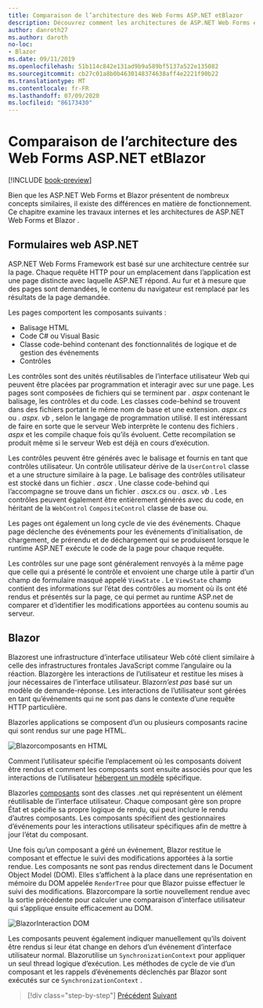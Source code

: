 ```yaml
---
title: Comparaison de l’architecture des Web Forms ASP.NET etBlazor
description: Découvrez comment les architectures de ASP.NET Web Forms et Blazor comparer.
author: danroth27
ms.author: daroth
no-loc:
- Blazor
ms.date: 09/11/2019
ms.openlocfilehash: 51b114c842e131ad9b9a589bf5137a522e135082
ms.sourcegitcommit: cb27c01a8b0b4630148374638aff4e2221f90b22
ms.translationtype: MT
ms.contentlocale: fr-FR
ms.lasthandoff: 07/09/2020
ms.locfileid: "86173430"
---
```

# <a name="architecture-comparison-of-aspnet-web-forms-and-blazor"></a>Comparaison de l’architecture des Web Forms ASP.NET etBlazor

[!INCLUDE [book-preview](../../../includes/book-preview.md)]

Bien que les ASP.NET Web Forms et Blazor présentent de nombreux concepts similaires, il existe des différences en matière de fonctionnement. Ce chapitre examine les travaux internes et les architectures de ASP.NET Web Forms et Blazor .

## <a name="aspnet-web-forms"></a>Formulaires web ASP.NET

ASP.NET Web Forms Framework est basé sur une architecture centrée sur la page. Chaque requête HTTP pour un emplacement dans l’application est une page distincte avec laquelle ASP.NET répond. Au fur et à mesure que des pages sont demandées, le contenu du navigateur est remplacé par les résultats de la page demandée.

Les pages comportent les composants suivants :

- Balisage HTML
- Code C# ou Visual Basic
- Classe code-behind contenant des fonctionnalités de logique et de gestion des événements
- Contrôles

Les contrôles sont des unités réutilisables de l’interface utilisateur Web qui peuvent être placées par programmation et interagir avec sur une page. Les pages sont composées de fichiers qui se terminent par *. aspx* contenant le balisage, les contrôles et du code. Les classes code-behind se trouvent dans des fichiers portant le même nom de base et une extension. *aspx.cs* ou *. aspx. vb* , selon le langage de programmation utilisé. Il est intéressant de faire en sorte que le serveur Web interprète le contenu des fichiers *. aspx* et les compile chaque fois qu’ils évoluent. Cette recompilation se produit même si le serveur Web est déjà en cours d’exécution.

Les contrôles peuvent être générés avec le balisage et fournis en tant que contrôles utilisateur. Un contrôle utilisateur dérive de la `UserControl` classe et a une structure similaire à la page. Le balisage des contrôles utilisateur est stocké dans un fichier *. ascx* . Une classe code-behind qui l’accompagne se trouve dans un fichier *. ascx.cs* ou *. ascx. vb* . Les contrôles peuvent également être entièrement générés avec du code, en héritant de la `WebControl` `CompositeControl` classe de base ou.

Les pages ont également un long cycle de vie des événements. Chaque page déclenche des événements pour les événements d’initialisation, de chargement, de prérendu et de déchargement qui se produisent lorsque le runtime ASP.NET exécute le code de la page pour chaque requête.

Les contrôles sur une page sont généralement renvoyés à la même page que celle qui a présenté le contrôle et envoient une charge utile à partir d’un champ de formulaire masqué appelé `ViewState` . Le `ViewState` champ contient des informations sur l’état des contrôles au moment où ils ont été rendus et présentés sur la page, ce qui permet au runtime ASP.net de comparer et d’identifier les modifications apportées au contenu soumis au serveur.

## Blazor

Blazorest une infrastructure d’interface utilisateur Web côté client similaire à celle des infrastructures frontales JavaScript comme l’angulaire ou la réaction. Blazorgère les interactions de l’utilisateur et restitue les mises à jour nécessaires de l’interface utilisateur. Blazor*n’est pas* basé sur un modèle de demande-réponse. Les interactions de l’utilisateur sont gérées en tant qu’événements qui ne sont pas dans le contexte d’une requête HTTP particulière.

Blazorles applications se composent d’un ou plusieurs composants racine qui sont rendus sur une page HTML.

![Blazorcomposants en HTML](./media/architecture-comparison/blazor-components-in-html.png)

Comment l’utilisateur spécifie l’emplacement où les composants doivent être rendus et comment les composants sont ensuite associés pour que les interactions de l’utilisateur [hébergent un modèle](hosting-models.md) spécifique.

Blazorles [composants](components.md) sont des classes .net qui représentent un élément réutilisable de l’interface utilisateur. Chaque composant gère son propre État et spécifie sa propre logique de rendu, qui peut inclure le rendu d’autres composants. Les composants spécifient des gestionnaires d’événements pour les interactions utilisateur spécifiques afin de mettre à jour l’état du composant.

Une fois qu’un composant a géré un événement, Blazor restitue le composant et effectue le suivi des modifications apportées à la sortie rendue. Les composants ne sont pas rendus directement dans le Document Object Model (DOM). Elles s’affichent à la place dans une représentation en mémoire du DOM appelée `RenderTree` pour que Blazor puisse effectuer le suivi des modifications. Blazorcompare la sortie nouvellement rendue avec la sortie précédente pour calculer une comparaison d’interface utilisateur qui s’applique ensuite efficacement au DOM.

![BlazorInteraction DOM](./media/architecture-comparison/blazor-dom-interaction.png)

Les composants peuvent également indiquer manuellement qu’ils doivent être rendus si leur état change en dehors d’un événement d’interface utilisateur normal. Blazorutilise un `SynchronizationContext` pour appliquer un seul thread logique d’exécution. Les méthodes de cycle de vie d’un composant et les rappels d’événements déclenchés par Blazor sont exécutés sur ce `SynchronizationContext` .

>[!div class="step-by-step"]
>[Précédent](introduction.md) 
> [Suivant](hosting-models.md)
